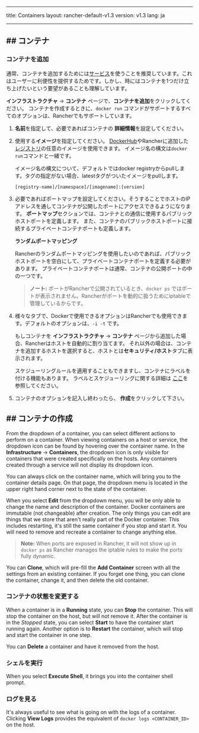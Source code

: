 * * *

title: Containers layout: rancher-default-v1.3 version: v1.3 lang: ja

* * *

## ## コンテナ

### コンテナを追加

通常、コンテナを追加するためには[サービス]({{site.baseurl}}/rancher/{{page.version}}/{{page.lang}}/rancher-ui/applications/stacks/adding-services)を使うことを推奨しています。これはユーザーに利便性を提供するためです。しかし、時にはコンテナを1つだけ立ち上げたいという要望があることも理解しています。

**インフラストラクチャ** -> **コンテナ** ページで、**コンテナを追加**をクリックしてください。 コンテナを作成するときに、`docker run` コマンドがサポートするすべてのオプションは、Rancherでもサポートしています。

1. **名前**を指定して、必要であればコンテナの **詳細情報**を設定してください。
2. 使用する**イメージ**を指定してください。 [DockerHub](https://hub.docker.com/)やRancherに追加した[レジストリ]({{site.baseurl}}/rancher/{{page.version}}/{{page.lang}}/configuration/registries)の任意のイメージを使用できます。 イメージ名の構文は`docker run`コマンドと一緒です。
    
    イメージ名の構文について、デフォルトではdocker registryからpullします。タグの指定がない場合、latestタグがついたイメージをpullします。
    
    `[registry-name]/[namespace]/[imagename]:[version]`
    
    <a id="port-mapping"></a>

3. 必要であればポートマップを設定してください。そうすることでホストのIPアドレスを通してコンテナが公開したポートにアクセスできるようになります。 **ポートマップ**セクションでは、コンテナとの通信に使用するパブリックホストポートを定義します。 また、コンテナのパブリックホストポートに接続するプライベートコンテナポートも定義します。
    
    **ランダムポートマッピング**
    
    Rancherのランダムポートマッピングを使用したいのであれば、パブリックホストポートを空白にして、プライベートコンテナポートを定義する必要があります。 プライベートコンテナポートは通常、コンテナの公開ポートの中の一つです。
    
    > **ノート:** ポートがRancherで公開されているとき、`docker ps` ではポートが表示されません。Rancherがポートを動的に扱うためにiptableで管理しているからです。

4. 様々なタブで、Dockerで使用できるオプションはRancherでも使用できます。デフォルトのオプションは、`-i -t` です。
    
    もしコンテナを **インフラストラクチャ** -> **コンテナ** ページから追加した場合、Rancherはホストを自動的に割り当てます。 それ以外の場合は、コンテナを追加するホストを選択すると、ホストとは**セキュリティ/ホスト**タブに表示されます。
    
    スケジューリングルールを適用することもできますし、コンテナにラベルを付ける機能もあります。 ラベルとスケジューリングに関する詳細は [ここ]({{{{site.baseurl}}/rancher/{{page.version}}/{{page.lang}}/rancher-ui/scheduling/)を参照してください。

5. コンテナのオプションを記入し終わったら、 **作成**をクリックして下さい。

## ## コンテナの作成

From the dropdown of a container, you can select different actions to perform on a container. When viewing containers on a host or service, the dropdown icon can be found by hovering over the container name. In the **Infrastructure** -> **Containers**, the dropdown icon is only visible for containers that were created specifically on the hosts. Any containers created through a service will not display its dropdown icon.

You can always click on the container name, which will bring you to the container details page. On that page, the dropdown menu is located in the upper right hand corner next to the state of the container.

When you select **Edit** from the dropdown menu, you will be only able to change the name and description of the container. Docker containers are immutable (not changeable) after creation. The only things you can edit are things that we store that aren't really part of the Docker container. This includes restarting, it's still the same container if you stop and start it. You will need to remove and recreate a container to change anything else.

> **Note:** When ports are exposed in Rancher, it will not show up in `docker ps` as Rancher manages the iptable rules to make the ports fully dynamic.

You can **Clone**, which will pre-fill the **Add Container** screen with all the settings from an existing container. If you forget one thing, you can clone the container, change it, and then delete the old container.

### コンテナの状態を変更する

When a container is in a **Running** state, you can **Stop** the container. This will stop the container on the host, but will not remove it. After the container is in the *Stopped* state, you can select **Start** to have the container start running again. Another option is to **Restart** the container, which will stop and start the container in one step.

You can **Delete** a container and have it removed from the host.

### シェルを実行

When you select **Execute Shell**, it brings you into the container shell prompt.

### ログを見る

It's always useful to see what is going on with the logs of a container. Clicking **View Logs** provides the equivalent of `docker logs <CONTAINER_ID>` on the host.